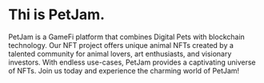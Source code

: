 # Thi is PetJam.

PetJam is a GameFi platform that combines Digital Pets with blockchain technology. Our NFT project offers unique animal NFTs created by a talented community for animal lovers, art enthusiasts, and visionary investors. With endless use-cases, PetJam provides a captivating universe of NFTs. Join us today and experience the charming world of PetJam!
